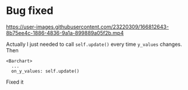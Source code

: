 # Bug fixed

https://user-images.githubusercontent.com/23220309/166812643-8b75ee4c-1886-4836-9a1a-899889a05f2b.mp4

Actually I just needed to call `self.update()` every time `y_values` changes.
Then
```kv
<Barchart>
  ...
  on_y_values: self.update()
```

Fixed it

